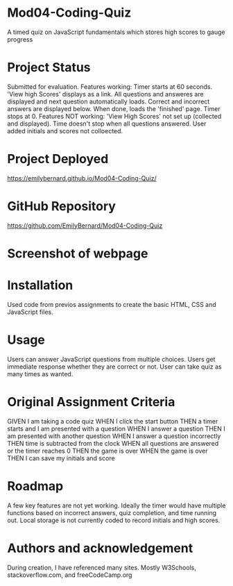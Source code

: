# Mod04-Coding-Quiz
A timed quiz on JavaScript fundamentals which stores high scores to gauge progress


# Project Status
Submitted for evaluation. Features working: Timer starts at 60 seconds. 'View high Scores' displays as a link. All questions and answeres are displayed and next question automatically loads. Correct and incorrect answers are displayed below. When done, loads the 'finished' page.  Timer stops at 0.
Features NOT working: 'View High Scores' not set up (collected and displayed). Time doesn't stop when all questions answered. User added initials and scores not colloected.

# Project Deployed
https://emilybernard.github.io/Mod04-Coding-Quiz/

# GitHub Repository
https://github.com/EmilyBernard/Mod04-Coding-Quiz

# Screenshot of webpage




# Installation
Used code from previos assignments to create the basic HTML, CSS and JavaScript files.


# Usage
Users can answer JavaScript questions from multiple choices.
Users get immediate response whether they are correct or not.
User can take quiz as many times as wanted.

# Original Assignment Criteria
GIVEN I am taking a code quiz
WHEN I click the start button
THEN a timer starts and I am presented with a question
WHEN I answer a question
THEN I am presented with another question
WHEN I answer a question incorrectly
THEN time is subtracted from the clock
WHEN all questions are answered or the timer reaches 0
THEN the game is over
WHEN the game is over
THEN I can save my initials and score

# Roadmap
A few key features are not yet working.  Ideally the timer would have multiple functions based on incorrect answers, quiz completion, and time running out.
Local storage is not currently coded to record initials and high scores.

# Authors and acknowledgement
During creation, I have referenced many sites.  Mostly W3Schools, stackoverflow.com, and freeCodeCamp.org
